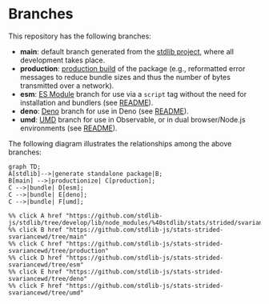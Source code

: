 <!--

@license Apache-2.0

Copyright (c) 2022 The Stdlib Authors.

Licensed under the Apache License, Version 2.0 (the "License");
you may not use this file except in compliance with the License.
You may obtain a copy of the License at

    http://www.apache.org/licenses/LICENSE-2.0

Unless required by applicable law or agreed to in writing, software
distributed under the License is distributed on an "AS IS" BASIS,
WITHOUT WARRANTIES OR CONDITIONS OF ANY KIND, either express or implied.
See the License for the specific language governing permissions and
limitations under the License.

-->

# Branches

This repository has the following branches:

-   **main**: default branch generated from the [stdlib project][stdlib-url], where all development takes place.
-   **production**: [production build][production-url] of the package (e.g., reformatted error messages to reduce bundle sizes and thus the number of bytes transmitted over a network).
-   **esm**: [ES Module][esm-url] branch for use via a `script` tag without the need for installation and bundlers (see [README][esm-readme]).
-   **deno**: [Deno][deno-url] branch for use in Deno (see [README][deno-readme]).
-   **umd**: [UMD][umd-url] branch for use in Observable, or in dual browser/Node.js environments (see [README][umd-readme]).

The following diagram illustrates the relationships among the above branches:

```mermaid
graph TD;
A[stdlib]-->|generate standalone package|B;
B[main] -->|productionize| C[production];
C -->|bundle| D[esm];
C -->|bundle| E[deno];
C -->|bundle| F[umd];

%% click A href "https://github.com/stdlib-js/stdlib/tree/develop/lib/node_modules/%40stdlib/stats/strided/svariancewd"
%% click B href "https://github.com/stdlib-js/stats-strided-svariancewd/tree/main"
%% click C href "https://github.com/stdlib-js/stats-strided-svariancewd/tree/production"
%% click D href "https://github.com/stdlib-js/stats-strided-svariancewd/tree/esm"
%% click E href "https://github.com/stdlib-js/stats-strided-svariancewd/tree/deno"
%% click F href "https://github.com/stdlib-js/stats-strided-svariancewd/tree/umd"
```

[stdlib-url]: https://github.com/stdlib-js/stdlib/tree/develop/lib/node_modules/%40stdlib/stats/strided/svariancewd
[production-url]: https://github.com/stdlib-js/stats-strided-svariancewd/tree/production
[deno-url]: https://github.com/stdlib-js/stats-strided-svariancewd/tree/deno
[deno-readme]: https://github.com/stdlib-js/stats-strided-svariancewd/blob/deno/README.md
[umd-url]: https://github.com/stdlib-js/stats-strided-svariancewd/tree/umd
[umd-readme]: https://github.com/stdlib-js/stats-strided-svariancewd/blob/umd/README.md
[esm-url]: https://github.com/stdlib-js/stats-strided-svariancewd/tree/esm
[esm-readme]: https://github.com/stdlib-js/stats-strided-svariancewd/blob/esm/README.md